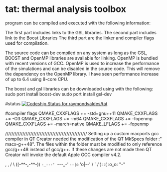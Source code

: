 tat: thermal analysis toolbox
===========

program can be compiled and executed with the following information:

The first part includes links to the GSL libraries.
The second part includes link to the Boost Libraries
The third part are the linker and compiler flags used for compilation.

The source code can be compiled on any system as long as the GSL, BOOST and
OpenMP libraries are available for linking. OpenMP is bundled with recent
versions of GCC. OpenMP is used to increase the performance of the simulations
and can be disabled in the source code.  This will remove the dependency on the
OpenMP library.  I have seen performance increase of up to 6.4 using 8-core CPU.

The boost and gsl libraries can be downloaded using with the following:
sudo port install boost-dev
sudo port install gsl-dev

#status
[ ![Codeship Status for raymondvaldes/tat](https://codeship.io/projects/d5d3fb70-dd59-0131-1240-527664cf38f6/status)](https://codeship.io/projects/24663)

#compiler flags
QMAKE_CXXFLAGS += -std=gnu++11
QMAKE_CXXFLAGS += -O3
QMAKE_CXXFLAGS += -m64
QMAKE_CXXFLAGS += -fopenmp
QMAKE_CXXFLAGS += -march=native
QMAKE_LFLAGS +=  -fopenmp

////////////////////////////////////////////////////
Setting up a custom macports gcc compiler in QT Creator needed the modification
of the QT MkSpecs folder :" macx-g++48". The files within the folder must be 
modified to only reference gcc/g++48 instead of gcc/g++. If these changes are
not made then QT Creator will invoke the default Apple GCC compiler v4.2. 



  ,           , 
 /             \ 
((__-^^-,-^^-__)) 
 `-_---' `---_-' 
  `--|o` 'o|--' 
     \  `  / 
      ): :( 
      :o_o: 
       "-" 
